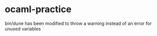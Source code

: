 # ocaml-practice

bin/dune has been modified to throw a warning instead of an error for unused variables
